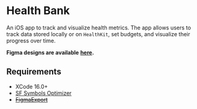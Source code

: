 # Health Bank

An iOS app to track and visualize health metrics. The app allows users to track
data stored locally or on `HealthKit`, set budgets, and visualize their
progress over time.

**Figma designs are available**
**[here](https://www.figma.com/file/VCx30T6mMCBeqXkGa8AU4M).**

## Requirements

- XCode 16.0+
- [SF Symbols Optimizer](https://www.figma.com/community/plugin/1265484574589944515/sf-symbols-optimizer)
- ~~[FigmaExport](https://github.com/RedMadRobot/figma-export)~~
